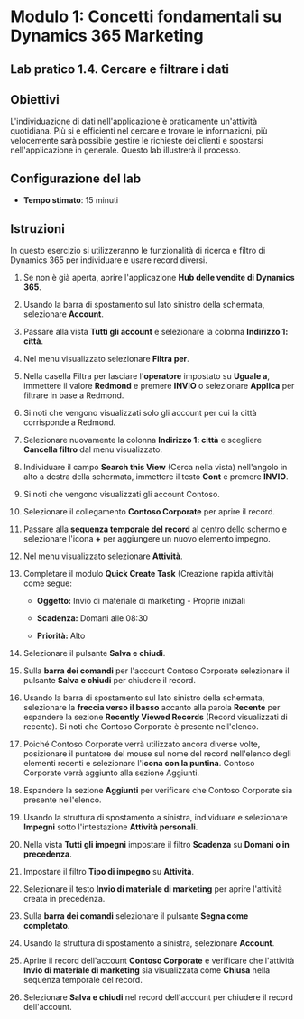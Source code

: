 ﻿---
lab:
    title: 'Lab 1.4: Cercare e filtrare i dati'
    module: 'Modulo 1: Concetti fondamentali su Dynamics 365 Marketing'
---

Modulo 1: Concetti fondamentali su Dynamics 365 Marketing
========================

## Lab pratico 1.4. Cercare e filtrare i dati

## Obiettivi

L'individuazione di dati nell'applicazione è praticamente un'attività quotidiana. Più si è efficienti nel cercare e trovare le informazioni, più velocemente sarà possibile gestire le richieste dei clienti e spostarsi nell'applicazione in generale.  Questo lab illustrerà il processo.

## Configurazione del lab

  - **Tempo stimato**: 15 minuti

## Istruzioni

In questo esercizio si utilizzeranno le funzionalità di ricerca e filtro di Dynamics 365 per individuare e usare record diversi. 

1. Se non è già aperta, aprire l'applicazione **Hub delle vendite di Dynamics 365**. 

2. Usando la barra di spostamento sul lato sinistro della schermata, selezionare **Account**. 

3. Passare alla vista **Tutti gli account** e selezionare la colonna **Indirizzo 1: città**. 

4. Nel menu visualizzato selezionare **Filtra per**.

5. Nella casella Filtra per lasciare l'**operatore** impostato su **Uguale a**, immettere il valore **Redmond** e premere **INVIO** o selezionare **Applica** per filtrare in base a Redmond.

6. Si noti che vengono visualizzati solo gli account per cui la città corrisponde a Redmond. 

7. Selezionare nuovamente la colonna **Indirizzo 1: città** e scegliere **Cancella filtro** dal menu visualizzato. 

8. Individuare il campo **Search this View** (Cerca nella vista) nell'angolo in alto a destra della schermata, immettere il testo **Cont** e premere **INVIO**.

9. Si noti che vengono visualizzati gli account Contoso. 

10. Selezionare il collegamento **Contoso Corporate** per aprire il record. 

11. Passare alla **sequenza temporale del record** al centro dello schermo e selezionare l'icona **+** per aggiungere un nuovo elemento impegno. 

12. Nel menu visualizzato selezionare **Attività**.

13. Completare il modulo **Quick Create Task** (Creazione rapida attività) come segue:

	- **Oggetto:** Invio di materiale di marketing - Proprie iniziali

	- **Scadenza:** Domani alle 08:30

	- **Priorità:** Alto

14. Selezionare il pulsante **Salva e chiudi**.

15. Sulla **barra dei comandi** per l'account Contoso Corporate selezionare il pulsante **Salva e chiudi** per chiudere il record. 

16. Usando la barra di spostamento sul lato sinistro della schermata, selezionare la **freccia verso il basso** accanto alla parola **Recente** per espandere la sezione **Recently Viewed Records** (Record visualizzati di recente). Si noti che Contoso Corporate è presente nell'elenco. 

17. Poiché Contoso Corporate verrà utilizzato ancora diverse volte, posizionare il puntatore del mouse sul nome del record nell'elenco degli elementi recenti e selezionare l'**icona con la puntina**. Contoso Corporate verrà aggiunto alla sezione Aggiunti. 

18. Espandere la sezione **Aggiunti** per verificare che Contoso Corporate sia presente nell'elenco. 

19. Usando la struttura di spostamento a sinistra, individuare e selezionare **Impegni** sotto l'intestazione **Attività personali**.

20. Nella vista **Tutti gli impegni** impostare il filtro **Scadenza** su **Domani o in precedenza**.

21. Impostare il filtro **Tipo di impegno** su **Attività**.

22. Selezionare il testo **Invio di materiale di marketing** per aprire l'attività creata in precedenza. 

23. Sulla **barra dei comandi** selezionare il pulsante **Segna come completato**. 

24. Usando la struttura di spostamento a sinistra, selezionare **Account**.

25. Aprire il record dell'account **Contoso Corporate** e verificare che l'attività **Invio di materiale di marketing** sia visualizzata come **Chiusa** nella sequenza temporale del record. 

26. Selezionare **Salva e chiudi** nel record dell'account per chiudere il record dell'account. 
